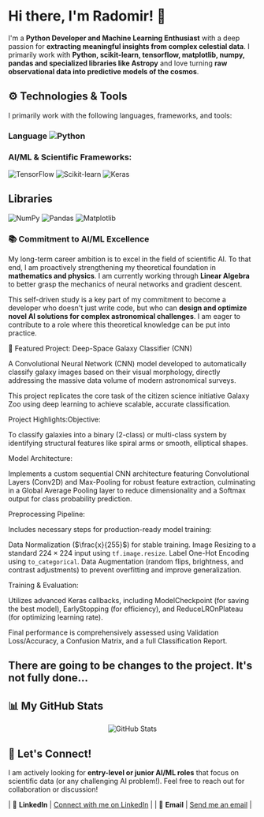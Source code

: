 # Hi there, I'm Radomir! 👋

I'm a **Python Developer and Machine Learning Enthusiast** with a deep passion for **extracting meaningful insights from complex celestial data**. I primarily work with **Python, scikit-learn, tensorflow, matplotlib, numpy, pandas and specialized libraries like Astropy** and love turning **raw observational data into predictive models of the cosmos**.

## ⚙️ Technologies & Tools

I primarily work with the following languages, frameworks, and tools:

### Language ![Python](https://img.shields.io/badge/Python-3776AB?style=for-the-badge&logo=python&logoColor=white)
### AI/ML & Scientific Frameworks:
![TensorFlow](https://img.shields.io/badge/TensorFlow-FF6F00?style=for-the-badge&logo=tensorflow&logoColor=white)
![Scikit-learn](https://img.shields.io/badge/scikit--learn-F7931E?style=flat-square&logo=scikit-learn&logoColor=white)
![Keras](https://img.shields.io/badge/-Keras-D00000?style=flat&logo=keras&logoColor=white)

## Libraries 

![NumPy](https://img.shields.io/badge/-Numpy-013243?&logo=NumPy)
![Pandas](https://img.shields.io/badge/-Pandas-333333?style=flat&logo=pandas)
![Matplotlib](https://img.shields.io/badge/-Matplotlib-000000?style=flat&logo=python)

### 📚 Commitment to AI/ML Excellence
My long-term career ambition is to excel in the field of scientific AI. To that end, I am proactively strengthening my theoretical foundation in **mathematics and physics**. I am currently working through **Linear Algebra** to better grasp the mechanics of neural networks and gradient descent.

This self-driven study is a key part of my commitment to become a developer who doesn't just write code, but who can **design and optimize novel AI solutions for complex astronomical challenges**. I am eager to contribute to a role where this theoretical knowledge can be put into practice.

🚀 Featured Project: Deep-Space Galaxy Classifier (CNN)

A Convolutional Neural Network (CNN) model developed to automatically classify galaxy images based on their visual morphology, directly addressing the massive data volume of modern astronomical surveys.

This project replicates the core task of the citizen science initiative Galaxy Zoo using deep learning to achieve scalable, accurate classification.

Project Highlights:Objective:

To classify galaxies into a binary (2-class) or multi-class system by identifying structural features like spiral arms or smooth, elliptical shapes.

Model Architecture: 

Implements a custom sequential CNN architecture featuring Convolutional Layers (Conv2D) and Max-Pooling for robust feature extraction, culminating in a Global Average Pooling layer to reduce dimensionality and a Softmax output for class probability prediction.

Preprocessing Pipeline:

Includes necessary steps for production-ready model training:

Data Normalization ($\frac{x}{255}$) for stable training.
Image Resizing to a standard $224 \times 224$ input using $\texttt{tf.image.resize}$.
Label One-Hot Encoding using $\texttt{to\_categorical}$.
Data Augmentation (random flips, brightness, and contrast adjustments) to prevent overfitting and improve generalization.

Training & Evaluation: 

Utilizes advanced Keras callbacks, including ModelCheckpoint (for saving the best model), EarlyStopping (for efficiency), and ReduceLROnPlateau (for optimizing learning rate). 

Final performance is comprehensively assessed using Validation Loss/Accuracy, a Confusion Matrix, and a full Classification Report.

## There are going to be changes to the project. It's not fully done... ###

## 📊 My GitHub Stats

<p align="center">
  <img src="https://github-readme-stats.vercel.app/api?username=RadomirSadov&show_icons=true&theme=dark" alt="GitHub Stats" />
</p>



## 🤝 Let's Connect!

I am actively looking for **entry-level or junior AI/ML roles** that focus on scientific data (or any challenging AI problem!). Feel free to reach out for collaboration or discussion!

| 🔗 **LinkedIn** | [Connect with me on LinkedIn](https://www.linkedin.com/in/radomir-sadov-6a1013244/) |
| 📧 **Email** | [Send me an email](radomirsadov@gmail.com) |




